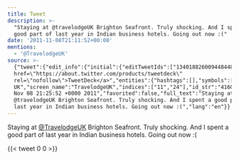 ```yaml
---
title: Tweet
description: >-
  "Staying at @travelodgeUK Brighton Seafront. Truly shocking. And I spent a
  good part of last year in Indian business hotels. Going out now :("
date: '2011-11-08T21:11:52+00:00'
mentions:
  - '@TravelodgeUK'
source: >-
  {"tweet":{"edit_info":{"initial":{"editTweetIds":["134018826009448448"],"editableUntil":"2011-11-08T22:25:52.727Z","editsRemaining":"5","isEditEligible":true}},"retweeted":false,"source":"<a
  href=\"https://about.twitter.com/products/tweetdeck\"
  rel=\"nofollow\">TweetDeck</a>","entities":{"hashtags":[],"symbols":[],"user_mentions":[{"name":"Travelodge
  UK","screen_name":"TravelodgeUK","indices":["11","24"],"id_str":"41601068","id":"41601068"}],"urls":[]},"display_text_range":["0","140"],"favorite_count":"0","id_str":"134018826009448448","truncated":false,"retweet_count":"0","id":"134018826009448448","created_at":"Tue
  Nov 08 21:25:52 +0000 2011","favorited":false,"full_text":"Staying at
  @travelodgeUK Brighton Seafront. Truly shocking. And I spent a good part of
  last year in Indian business hotels. Going out now :(","lang":"en"}}
---
```

Staying at [@TravelodgeUK](https://twitter.com/@TravelodgeUK) Brighton Seafront. Truly shocking. And I spent a good part of last year in Indian business hotels. Going out now :(
    
{{< tweet 0 0 >}}
    
